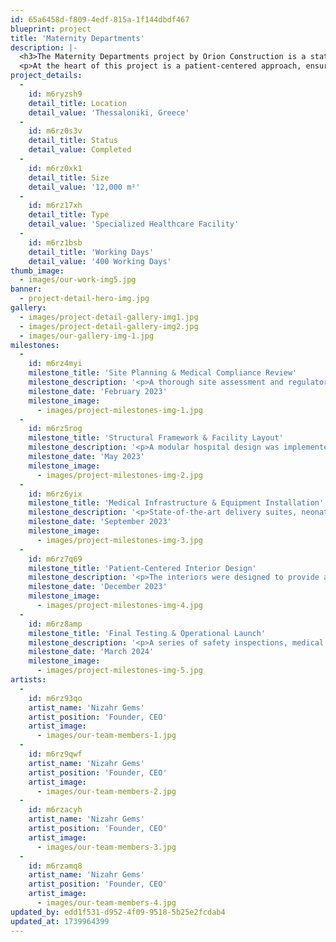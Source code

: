 ```yaml
---
id: 65a6458d-f809-4edf-815a-1f144dbdf467
blueprint: project
title: 'Maternity Departments'
description: |-
  <h3>The Maternity Departments project by Orion Construction is a state-of-the-art healthcare development designed to provide safe, comfortable, and advanced maternal care. Maternity care is a critical aspect of healthcare infrastructure, and this project is built to support expectant mothers, newborns, and medical professionals with a facility that prioritizes efficiency, safety, and patient well-being. By integrating modern technology, optimized space planning, and compassionate design, this maternity department is setting new benchmarks in maternal and neonatal healthcare.</h3>
  <p>At the heart of this project is a patient-centered approach, ensuring that mothers and newborns receive the highest level of care in a welcoming and stress-free environment. The department is designed with spacious, private maternity suites, comfortable recovery rooms, and advanced delivery units that provide a home-like atmosphere while maintaining hospital-grade safety standards. The inclusion of natural lighting, soothing interiors, and ergonomic furnishings enhances physical and emotional well-being during the childbirth journey. The facility is equipped with cutting-edge medical technology, ensuring seamless monitoring, diagnostics, and emergency response capabilities. Each delivery room is fitted with advanced fetal monitoring systems, neonatal resuscitation equipment, and real-time communication tools that enable medical teams to provide efficient and responsive care. The integration of smart patient management systems and digital health records allows doctors and nurses to coordinate treatments effectively, improving overall efficiency and reducing wait times.</p>
project_details:
  -
    id: m6ryzsh9
    detail_title: Location
    detail_value: 'Thessaloniki, Greece'
  -
    id: m6rz0s3v
    detail_title: Status
    detail_value: Completed
  -
    id: m6rz0xk1
    detail_title: Size
    detail_value: '12,000 m²'
  -
    id: m6rz17xh
    detail_title: Type
    detail_value: 'Specialized Healthcare Facility'
  -
    id: m6rz1bsb
    detail_title: 'Working Days'
    detail_value: '400 Working Days'
thumb_image:
  - images/our-work-img5.jpg
banner:
  - project-detail-hero-img.jpg
gallery:
  - images/project-detail-gallery-img1.jpg
  - images/project-detail-gallery-img2.jpg
  - images/our-gallery-img-1.jpg
milestones:
  -
    id: m6rz4myi
    milestone_title: 'Site Planning & Medical Compliance Review'
    milestone_description: '<p>A thorough site assessment and regulatory compliance check were conducted to ensure the facility meets global healthcare standards. Special attention was given to patient accessibility and infection control protocols.</p>'
    milestone_date: 'February 2023'
    milestone_image:
      - images/project-milestones-img-1.jpg
  -
    id: m6rz5rog
    milestone_title: 'Structural Framework & Facility Layout'
    milestone_description: '<p>A modular hospital design was implemented to allow future expansion. High-strength reinforced concrete and steel framing were used to create a secure, earthquake-resistant structure with specialized maternity wards, labor rooms, and neonatal units.</p>'
    milestone_date: 'May 2023'
    milestone_image:
      - images/project-milestones-img-2.jpg
  -
    id: m6rz6yix
    milestone_title: 'Medical Infrastructure & Equipment Installation'
    milestone_description: '<p>State-of-the-art delivery suites, neonatal intensive care units (NICU), and advanced monitoring systems were integrated. Energy-efficient HVAC and medical gas systems were installed to create a safe, sterile, and comfortable environment.</p>'
    milestone_date: 'September 2023'
    milestone_image:
      - images/project-milestones-img-3.jpg
  -
    id: m6rz7q69
    milestone_title: 'Patient-Centered Interior Design'
    milestone_description: '<p>The interiors were designed to provide a calming and supportive atmosphere, with private patient rooms, family-friendly waiting areas, and dedicated nursing stations. Advanced soundproofing and ergonomic furniture were incorporated to enhance comfort.</p>'
    milestone_date: 'December 2023'
    milestone_image:
      - images/project-milestones-img-4.jpg
  -
    id: m6rz8amp
    milestone_title: 'Final Testing & Operational Launch'
    milestone_description: '<p>A series of safety inspections, medical equipment trials, and facility-wide testing were completed to ensure seamless functionality. The maternity department was officially launched, offering top-tier maternal and newborn care to the community.</p>'
    milestone_date: 'March 2024'
    milestone_image:
      - images/project-milestones-img-5.jpg
artists:
  -
    id: m6rz93qo
    artist_name: 'Nizahr Gems'
    artist_position: 'Founder, CEO'
    artist_image:
      - images/our-team-members-1.jpg
  -
    id: m6rz9qwf
    artist_name: 'Nizahr Gems'
    artist_position: 'Founder, CEO'
    artist_image:
      - images/our-team-members-2.jpg
  -
    id: m6rzacyh
    artist_name: 'Nizahr Gems'
    artist_position: 'Founder, CEO'
    artist_image:
      - images/our-team-members-3.jpg
  -
    id: m6rzamq8
    artist_name: 'Nizahr Gems'
    artist_position: 'Founder, CEO'
    artist_image:
      - images/our-team-members-4.jpg
updated_by: edd1f531-d952-4f09-9518-5b25e2fcdab4
updated_at: 1739964399
---
```

